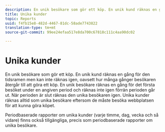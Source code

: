 ```yaml
---
description: En unik besökare som gör ett köp. En unik kund räknas en gång för den tidsramen men kan inte räknas igen, oavsett hur många gånger besökaren återgår till att göra ett köp. En unik besökare räknas en gång för det första besöket under en angiven period och räknas inte igen förrän perioden går ut. När perioden är slut räknas den unika besökaren igen. Unika kunder räknas alltid som unika besökare eftersom de måste besöka webbplatsen för att kunna göra köpet.
title: Unika kunder
topic: Reports
uuid: f4fb15e8-482d-4467-81dc-58ade7743822
translation-type: tm+mt
source-git-commit: 99ee24efaa517e8da700c67818c111c4aa90dc02

---
```



# Unika kunder

En unik besökare som gör ett köp. En unik kund räknas en gång för den tidsramen men kan inte räknas igen, oavsett hur många gånger besökaren återgår till att göra ett köp. En unik besökare räknas en gång för det första besöket under en angiven period och räknas inte igen förrän perioden går ut. När perioden är slut räknas den unika besökaren igen. Unika kunder räknas alltid som unika besökare eftersom de måste besöka webbplatsen för att kunna göra köpet.

Periodbaserade rapporter om unika kunder (varje timme, dag, vecka och så vidare) finns också tillgängliga, precis som periodbaserade rapporter om unika besökare.
